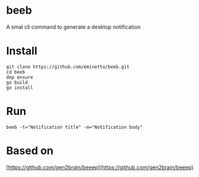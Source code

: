 # beeb
A smal cli command to generate a desktop notification

# Install

    git clone https://github.com/eminetto/beeb.git
    cd beeb
    dep ensure
    go build
    go install

# Run

    beeb -t="Notification title" -m="Notification body"

# Based on

[https://github.com/gen2brain/beeep](https://github.com/gen2brain/beeep)